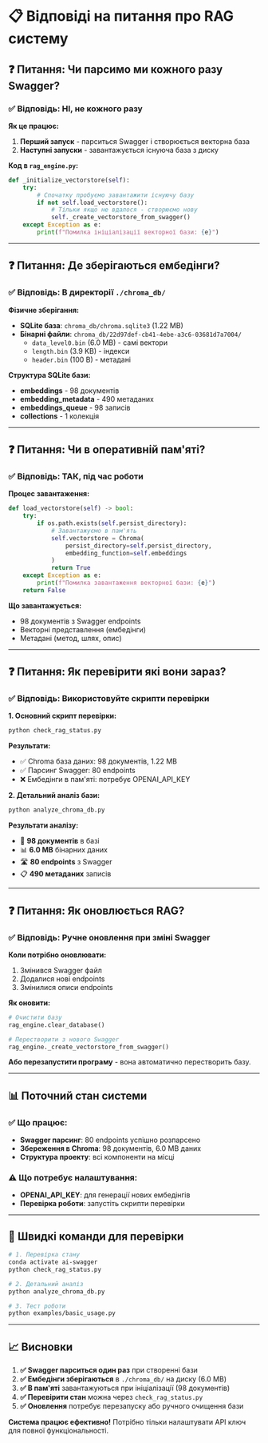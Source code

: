 # 📋 Відповіді на питання про RAG систему

## ❓ Питання: Чи парсимо ми кожного разу Swagger?

### ✅ Відповідь: НІ, не кожного разу

**Як це працює:**
1. **Перший запуск** - парситься Swagger і створюється векторна база
2. **Наступні запуски** - завантажується існуюча база з диску

**Код в `rag_engine.py`:**
```python
def _initialize_vectorstore(self):
    try:
        # Спочатку пробуємо завантажити існуючу базу
        if not self.load_vectorstore():
            # Тільки якщо не вдалося - створюємо нову
            self._create_vectorstore_from_swagger()
    except Exception as e:
        print(f"Помилка ініціалізації векторної бази: {e}")
```

---

## ❓ Питання: Де зберігаються ембедінги?

### ✅ Відповідь: В директорії `./chroma_db/`

**Фізичне зберігання:**
- **SQLite база**: `chroma_db/chroma.sqlite3` (1.22 MB)
- **Бінарні файли**: `chroma_db/22d97def-cb41-4ebe-a3c6-03681d7a7004/`
  - `data_level0.bin` (6.0 MB) - самі вектори
  - `length.bin` (3.9 KB) - індекси
  - `header.bin` (100 B) - метадані

**Структура SQLite бази:**
- **embeddings** - 98 документів
- **embedding_metadata** - 490 метаданих
- **embeddings_queue** - 98 записів
- **collections** - 1 колекція

---

## ❓ Питання: Чи в оперативній пам'яті?

### ✅ Відповідь: ТАК, під час роботи

**Процес завантаження:**
```python
def load_vectorstore(self) -> bool:
    try:
        if os.path.exists(self.persist_directory):
            # Завантажуємо в пам'ять
            self.vectorstore = Chroma(
                persist_directory=self.persist_directory,
                embedding_function=self.embeddings
            )
            return True
    except Exception as e:
        print(f"Помилка завантаження векторної бази: {e}")
    return False
```

**Що завантажується:**
- 98 документів з Swagger endpoints
- Векторні представлення (ембедінги)
- Метадані (метод, шлях, опис)

---

## ❓ Питання: Як перевірити які вони зараз?

### ✅ Відповідь: Використовуйте скрипти перевірки

**1. Основний скрипт перевірки:**
```bash
python check_rag_status.py
```

**Результати:**
- ✅ Chroma база даних: 98 документів, 1.22 MB
- ✅ Парсинг Swagger: 80 endpoints
- ❌ Ембедінги в пам'яті: потребує OPENAI_API_KEY

**2. Детальний аналіз бази:**
```bash
python analyze_chroma_db.py
```

**Результати аналізу:**
- 📄 **98 документів** в базі
- 📊 **6.0 MB** бінарних даних
- 🛣️ **80 endpoints** з Swagger
- 📋 **490 метаданих** записів

---

## ❓ Питання: Як оновлюється RAG?

### ✅ Відповідь: Ручне оновлення при зміні Swagger

**Коли потрібно оновлювати:**
1. Змінився Swagger файл
2. Додалися нові endpoints
3. Змінилися описи endpoints

**Як оновити:**
```python
# Очистити базу
rag_engine.clear_database()

# Перестворити з нового Swagger
rag_engine._create_vectorstore_from_swagger()
```

**Або перезапустити програму** - вона автоматично перестворить базу.

---

## 📊 Поточний стан системи

### ✅ Що працює:
- **Swagger парсинг**: 80 endpoints успішно розпарсено
- **Збереження в Chroma**: 98 документів, 6.0 MB даних
- **Структура проекту**: всі компоненти на місці

### ⚠️ Що потребує налаштування:
- **OPENAI_API_KEY**: для генерації нових ембедінгів
- **Перевірка роботи**: запустіть скрипти перевірки

---

## 🚀 Швидкі команди для перевірки

```bash
# 1. Перевірка стану
conda activate ai-swagger
python check_rag_status.py

# 2. Детальний аналіз
python analyze_chroma_db.py

# 3. Тест роботи
python examples/basic_usage.py
```

---

## 📈 Висновки

1. **✅ Swagger парситься один раз** при створенні бази
2. **✅ Ембедінги зберігаються** в `./chroma_db/` на диску (6.0 MB)
3. **✅ В пам'яті** завантажуються при ініціалізації (98 документів)
4. **✅ Перевірити стан** можна через `check_rag_status.py`
5. **✅ Оновлення** потребує перезапуску або ручного очищення бази

**Система працює ефективно!** Потрібно тільки налаштувати API ключ для повної функціональності.
